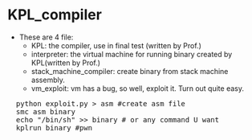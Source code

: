 # KPL_compiler
* These are 4 file:
  * KPL: the compiler, use in final test (written by Prof.)
  * interpreter: the virtual machine for running binary created by KPL(written by Prof.)
  * stack_machine_compiler: create binary from stack machine assembly. 
  * vm_exploit: vm has a bug, so well, exploit it. Turn out quite easy.
<pre>
  python exploit.py > asm #create asm file
  smc asm binary
  echo "/bin/sh" >> binary # or any command U want
  kplrun binary #pwn
</pre>
